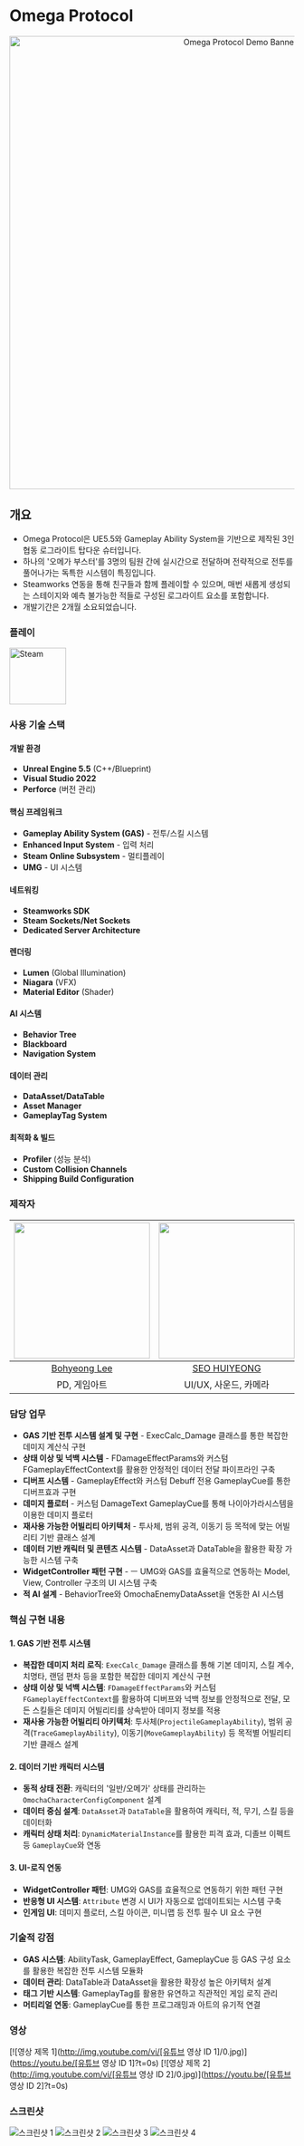 # Omega Protocol

<div align="center">
  <a href="https://store.steampowered.com/app/3891070/Omega_Protocol_Demo/" target="_blank">
    <img src="https://github.com/user-attachments/assets/6de90700-834b-474f-a176-a341eb9a8068" alt="Omega Protocol Demo Banner" width="800"/>
  </a>
  

</div>

## 개요
* Omega Protocol은 UE5.5와 Gameplay Ability System을 기반으로 제작된 3인 협동 로그라이트 탑다운 슈터입니다.
* 하나의 '오메가 부스터'를 3명의 팀원 간에 실시간으로 전달하며 전략적으로 전투를 풀어나가는 독특한 시스템이 특징입니다.
* Steamworks 연동을 통해 친구들과 함께 플레이할 수 있으며, 매번 새롭게 생성되는 스테이지와 예측 불가능한 적들로 구성된 로그라이트 요소를 포함합니다.
* 개발기간은 2개월 소요되었습니다.

### 플레이
<a href="https://store.steampowered.com/app/3891070/Omega_Protocol_Demo/" target="_blank">
  <img src="https://upload.wikimedia.org/wikipedia/commons/thumb/8/83/Steam_icon_logo.svg/512px-Steam_icon_logo.svg.png" alt="Steam" width="100"/>
</a>

### 사용 기술 스택
#### 개발 환경
* **Unreal Engine 5.5** (C++/Blueprint)
* **Visual Studio 2022**
* **Perforce** (버전 관리)

#### 핵심 프레임워크
* **Gameplay Ability System (GAS)** - 전투/스킬 시스템
* **Enhanced Input System** - 입력 처리
* **Steam Online Subsystem** - 멀티플레이
* **UMG** - UI 시스템

#### 네트워킹
* **Steamworks SDK**
* **Steam Sockets/Net Sockets**
* **Dedicated Server Architecture**

#### 렌더링
* **Lumen** (Global Illumination)
* **Niagara** (VFX)
* **Material Editor** (Shader)

#### AI 시스템
* **Behavior Tree**
* **Blackboard**
* **Navigation System**

#### 데이터 관리
* **DataAsset/DataTable**
* **Asset Manager**
* **GameplayTag System**

#### 최적화 & 빌드
* **Profiler** (성능 분석)
* **Custom Collision Channels**
* **Shipping Build Configuration**

### 제작자
|<img src="https://github.com/leebo155.png" width=240>|<img src="https://github.com/shng6815.png" width="240">|<img src="https://github.com/kofeeel.png" width=240>|<img src="https://github.com/Baekbanjang.png" width=240>|<img src="https://github.com/chaseunggeun.png" width=240>|
|:--:|:--:|:--:|:--:|:--:|
|[Bohyeong Lee](https://github.com/leebo155)|[SEO HUIYEONG](https://github.com/shng6815)|[Hasimu](https://github.com/kofeeel)|[Baekbanjang](https://github.com/Baekbanjang)|[chaseunggeun](https://github.com/chaseunggeun)|
|PD, 게임아트|UI/UX, 사운드, 카메라|에디터, 데이터 관리|Scene, 추적 알고리즘|팀원5 역할|

### 담당 업무
* **GAS 기반 전투 시스템 설계 및 구현** - ExecCalc_Damage 클래스를 통한 복잡한 데미지 계산식 구현
* **상태 이상 및 넉백 시스템** - FDamageEffectParams와 커스텀 FGameplayEffectContext를 활용한 안정적인 데이터 전달 파이프라인 구축
* **디버프 시스템** - GameplayEffect와 커스텀 Debuff 전용 GameplayCue를 통한 디버프효과 구현
* **데미지 플로터** - 커스텀 DamageText GameplayCue를 통해 나이아가라시스템을 이용한 데미지 플로터  
* **재사용 가능한 어빌리티 아키텍처** - 투사체, 범위 공격, 이동기 등 목적에 맞는 어빌리티 기반 클래스 설계
* **데이터 기반 캐릭터 및 콘텐츠 시스템** - DataAsset과 DataTable을 활용한 확장 가능한 시스템 구축
* **WidgetController 패턴 구현** - ㅡ UMG와 GAS를 효율적으로 연동하는 Model, View, Controller 구조의 UI 시스템 구축
* **적 AI 설계** - BehaviorTree와 OmochaEnemyDataAsset을 연동한 AI 시스템

### 핵심 구현 내용

#### 1. GAS 기반 전투 시스템
* **복잡한 데미지 처리 로직**: `ExecCalc_Damage` 클래스를 통해 기본 데미지, 스킬 계수, 치명타, 랜덤 편차 등을 포함한 복잡한 데미지 계산식 구현
* **상태 이상 및 넉백 시스템**: `FDamageEffectParams`와 커스텀 `FGameplayEffectContext`를 활용하여 디버프와 넉백 정보를 안정적으로 전달, 모든 스킬들은 데미지 어빌리티를 상속받아 데미지 정보를 적용
* **재사용 가능한 어빌리티 아키텍처**: 투사체(`ProjectileGameplayAbility`), 범위 공격(`TraceGameplayAbility`), 이동기(`MoveGameplayAbility`) 등 목적별 어빌리티 기반 클래스 설계

#### 2. 데이터 기반 캐릭터 시스템
* **동적 상태 전환**: 캐릭터의 '일반/오메가' 상태를 관리하는 `OmochaCharacterConfigComponent` 설계
* **데이터 중심 설계**: `DataAsset`과 `DataTable`을 활용하여 캐릭터, 적, 무기, 스킬 등을 데이터화
* **캐릭터 상태 처리**: `DynamicMaterialInstance`를 활용한 피격 효과, 디졸브 이펙트 등 `GameplayCue`와 연동

#### 3. UI-로직 연동
* **WidgetController 패턴**: UMG와 GAS를 효율적으로 연동하기 위한 패턴 구현
* **반응형 UI 시스템**: `Attribute` 변경 시 UI가 자동으로 업데이트되는 시스템 구축
* **인게임 UI**: 데미지 플로터, 스킬 아이콘, 미니맵 등 전투 필수 UI 요소 구현

### 기술적 강점
* **GAS 시스템**: AbilityTask, GameplayEffect, GameplayCue 등 GAS 구성 요소를 활용한 복잡한 전투 시스템 모듈화
* **데이터 관리**: DataTable과 DataAsset을 활용한 확장성 높은 아키텍처 설계
* **태그 기반 시스템**: GameplayTag를 활용한 유연하고 직관적인 게임 로직 관리
* **머티리얼 연동**: GameplayCue를 통한 프로그래밍과 아트의 유기적 연결

### 영상
[![영상 제목 1](http://img.youtube.com/vi/[유튜브 영상 ID 1]/0.jpg)](https://youtu.be/[유튜브 영상 ID 1]?t=0s)
[![영상 제목 2](http://img.youtube.com/vi/[유튜브 영상 ID 2]/0.jpg)](https://youtu.be/[유튜브 영상 ID 2]?t=0s)

### 스크린샷
<img src="[스크린샷 1 URL]" alt="스크린샷 1">
<img src="[스크린샷 2 URL]" alt="스크린샷 2">
<img src="[스크린샷 3 URL]" alt="스크린샷 3">
<img src="[스크린샷 4 URL]" alt="스크린샷 4">

